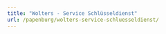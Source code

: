 ```yaml
---
title: "Wolters - Service Schlüsseldienst"
url: /papenburg/wolters-service-schluesseldienst/
---
```

